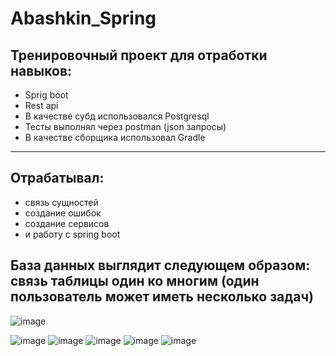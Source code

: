 # Abashkin_Spring

## Тренировочный проект для отработки навыков:
+ Sprig boot
+ Rest api
+ В качестве субд использовался Postgresql
+ Тесты выполнял через postman (json запросы)
+ В качестве сборщика использовал Gradle
___
## Отрабатывал:
+ связь сущностей
+ создание ошибок
+ создание сервисов
+ и работу с spring boot

## База данных выглядит следующем образом: связь таблицы один ко многим (один пользователь может иметь несколько задач)
![image](https://user-images.githubusercontent.com/35079479/146655413-b3dd86b8-bd79-4a86-b130-27d32f7e4de9.png)


![image](https://user-images.githubusercontent.com/35079479/146655289-f4849d23-587a-431b-9c51-54c5fc1fb43b.png)
![image](https://user-images.githubusercontent.com/35079479/146655480-9676ad52-4262-40c6-8d7a-48653e14e537.png)
![image](https://user-images.githubusercontent.com/35079479/146655494-17d93476-306f-41c2-b6d3-6c67f73c7793.png)
![image](https://user-images.githubusercontent.com/35079479/146655515-4aee14b8-f7b7-41a3-8050-6d9de758850a.png)
![image](https://user-images.githubusercontent.com/35079479/146655551-e2ea1ba5-b371-43d4-b192-bafc9d36a966.png)



